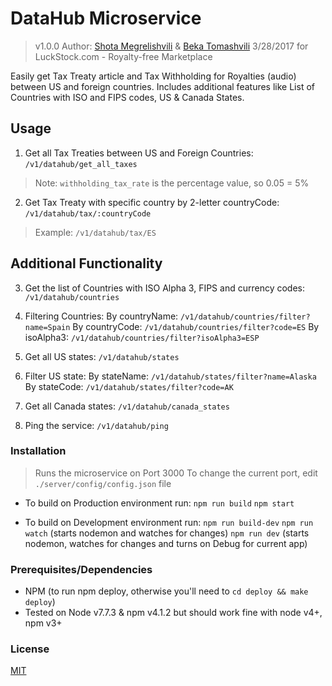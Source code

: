 # DataHub Microservice

> v1.0.0 
> Author: [Shota Megrelishvili](shota@luckstock.com) & [Beka Tomashvili](beka@luckstock.com) 3/28/2017 for LuckStock.com - Royalty-free Marketplace

Easily get Tax Treaty article and Tax Withholding for Royalties (audio) between US and foreign countries.
Includes  additional features like List of Countries with ISO and FIPS codes, US & Canada States. 

## Usage

1. Get all Tax Treaties between US and Foreign Countries:
`/v1/datahub/get_all_taxes`
> Note: `withholding_tax_rate` is the percentage value, so 0.05 = 5%
  
2. Get Tax Treaty with specific country by 2-letter countryCode:
`/v1/datahub/tax/:countryCode`
> Example: `/v1/datahub/tax/ES`

## Additional Functionality

3. Get the list of Countries with ISO Alpha 3, FIPS and currency codes:
`/v1/datahub/countries`

4. Filtering Countries:
By countryName: `/v1/datahub/countries/filter?name=Spain`
By countryCode: `/v1/datahub/countries/filter?code=ES`
By isoAlpha3:   `/v1/datahub/countries/filter?isoAlpha3=ESP`

5. Get all US states:
`/v1/datahub/states`

6. Filter US state:
By stateName: `/v1/datahub/states/filter?name=Alaska`
By stateCode: `/v1/datahub/states/filter?code=AK`

7. Get all Canada states:
`/v1/datahub/canada_states`

8. Ping the service:
`/v1/datahub/ping`

### Installation

> Runs the microservice on Port 3000
> To change the current port, edit `./server/config/config.json` file

- To build on Production environment run:
`npm run build`
`npm start`

- To build on Development environment run:
`npm run build-dev`
`npm run watch` (starts nodemon and watches for changes)
`npm run dev` (starts nodemon, watches for changes and turns on Debug for current app)

### Prerequisites/Dependencies

- NPM (to run npm deploy, otherwise you'll need to `cd deploy && make deploy`)
- Tested on Node v7.7.3 & npm v4.1.2 but should work fine with node v4+, npm v3+ 

### License

[MIT](https://opensource.org/licenses/mit-license)
